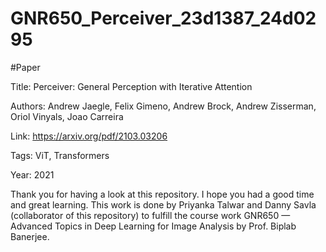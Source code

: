 # GNR650_Perceiver_23d1387_24d0295
#Paper

Title: Perceiver: General Perception with Iterative Attention

Authors: Andrew Jaegle, Felix Gimeno, Andrew Brock, Andrew Zisserman, Oriol Vinyals, Joao Carreira

Link: https://arxiv.org/pdf/2103.03206

Tags: ViT, Transformers

Year: 2021








Thank you for having a look at this repository. I hope you had a good time and great learning. This work is done by Priyanka Talwar and Danny Savla (collaborator of this repository) to fulfill the course work GNR650 — Advanced Topics in Deep Learning for Image Analysis by Prof. Biplab Banerjee.
